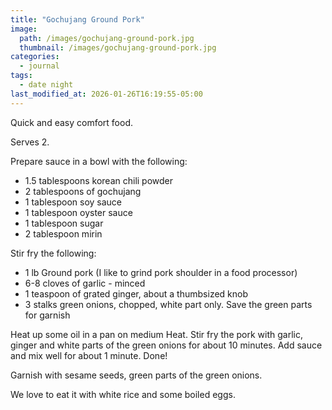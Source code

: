 ```yaml
---
title: "Gochujang Ground Pork"
image: 
  path: /images/gochujang-ground-pork.jpg
  thumbnail: /images/gochujang-ground-pork.jpg
categories:
  - journal
tags:
  - date night
last_modified_at: 2026-01-26T16:19:55-05:00
---
```


Quick and easy comfort food.

Serves 2.

Prepare sauce in a bowl with the following:
* 1.5 tablespoons korean chili powder
* 2 tablespoons of gochujang
* 1 tablespoon soy sauce
* 1 tablespoon oyster sauce
* 1 tablespoon sugar
* 2 tablespoon mirin

 
Stir fry the following:
* 1 lb Ground pork (I like to grind pork shoulder in a food processor)
* 6-8 cloves of garlic - minced
* 1 teaspoon of grated ginger, about a thumbsized knob
* 3 stalks green onions, chopped, white part only. Save the green parts for garnish


Heat up some oil in a pan on medium Heat.
Stir fry the pork with garlic, ginger and white parts of the green onions for about 10 minutes.
Add sauce and mix well for about 1 minute. Done!

Garnish with sesame seeds, green parts of the green onions. 

We love to eat it with white rice and some boiled eggs.



